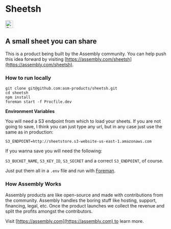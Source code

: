 # Sheetsh

<a href="https://assembly.com/sheetsh/bounties"><img src="https://asm-badger.herokuapp.com/sheetsh/badges/tasks.svg" height="24px" alt="Open Tasks" /></a>

## A small sheet you can share

This is a product being built by the Assembly community. You can help push this idea forward by visiting [https://assembly.com/sheetsh](https://assembly.com/sheetsh).

### How to run locally

```
git clone git@github.com:asm-products/sheetsh.git
cd sheetsh
npm install
foreman start -f Procfile.dev
```

**Environment Variables**

You will need a S3 endpoint from which to load your sheets. If you are not going to save, I think you can just type any url, but in any case just use the same as in production:

`S3_ENDPOINT=http://sheetstore.s3-website-us-east-1.amazonaws.com`

If you wanna save you will need the following:

`S3_BUCKET_NAME`, `S3_KEY_ID`, `S3_SECRET` and a correct `S3_ENDPOINT`, of course.

Just put them all in a `.env` file and run with [Foreman](https://toolbelt.heroku.com/).

### How Assembly Works

Assembly products are like open-source and made with contributions from the community. Assembly handles the boring stuff like hosting, support, financing, legal, etc. Once the product launches we collect the revenue and split the profits amongst the contributors.

Visit [https://assembly.com](https://assembly.com) to learn more.
